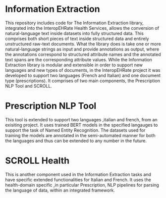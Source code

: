# Information Extraction
This repository includes code for The Information Extraction library, integrated into the InteropEHRate Health Services, allows the conversion of natural-language text inside datasets into fully structured data. This comprises both short pieces of text inside structured data and entirely unstructured raw-text documents. What the library does is take one or more natural-language strings as input and provide annotations as output, where the annotations correspond to structured attribute names and the annotated text spans are the corresponding attribute values.
While the Information Extraction library is modular and extensible in order to support new languages and new types of documents, in the InteropEHRate project it was developed to support two languages (French and Italian) and one document type (prescriptions).
It comprises of two main components, the Prescription NLP Tool and SCROLL.

# Prescription NLP Tool
This tool is extended to support two languages ,italian and french, from an exisiting project.
It uses trained BERT models in the specified langauges to support the task of Named Entity Recognition. 
The datasets used for training the models are annotated in the semi-automated manner for both the languages and thus can be extended to any number in the future. 

# SCROLL Health
This is another component used in the Information Extraction tasks and have specific extended functionalities for Italian and French. 
It uses the health-domain specific ,in particular Prescription, NLP pipelines for parsing the language of data, within an integrated framework.

 


